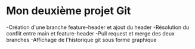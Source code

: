 # Mon deuxième projet Git

-Création d'une branche feature-header et ajout du header
-Résolution du conflit entre main et feature-header
-Pull request et merge des deux branches
-Affichage de l'historique git sous forme graphique
